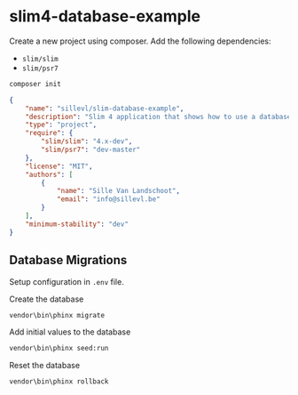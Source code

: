 # slim4-database-example

Create a new  project using composer. Add the following dependencies:

* `slim/slim`
* `slim/psr7`

```bash
composer init
```

```json
{
    "name": "sillevl/slim-database-example",
    "description": "Slim 4 application that shows how to use a database with Eloquent",
    "type": "project",
    "require": {
        "slim/slim": "4.x-dev",
        "slim/psr7": "dev-master"
    },
    "license": "MIT",
    "authors": [
        {
            "name": "Sille Van Landschoot",
            "email": "info@sillevl.be"
        }
    ],
    "minimum-stability": "dev"
}
```


## Database Migrations

Setup configuration in `.env` file.

Create the database

```bash
vendor\bin\phinx migrate
```

Add initial values to the database

```bash
vendor\bin\phinx seed:run
```

Reset the database

```bash
vendor\bin\phinx rollback
```
